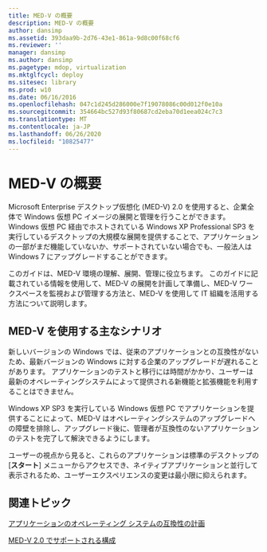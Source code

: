 ```yaml
---
title: MED-V の概要
description: MED-V の概要
author: dansimp
ms.assetid: 393daa9b-2d76-43e1-861a-9d8c00f68cf6
ms.reviewer: ''
manager: dansimp
ms.author: dansimp
ms.pagetype: mdop, virtualization
ms.mktglfcycl: deploy
ms.sitesec: library
ms.prod: w10
ms.date: 06/16/2016
ms.openlocfilehash: 047c1d245d286000e7f19078086c00d012f0e10a
ms.sourcegitcommit: 354664bc527d93f80687cd2eba70d1eea024c7c3
ms.translationtype: MT
ms.contentlocale: ja-JP
ms.lasthandoff: 06/26/2020
ms.locfileid: "10825477"
---
```

# MED-V の概要


Microsoft Enterprise デスクトップ仮想化 (MED-V) 2.0 を使用すると、企業全体で Windows 仮想 PC イメージの展開と管理を行うことができます。 Windows 仮想 PC 経由でホストされている Windows XP Professional SP3 を実行しているデスクトップの大規模な展開を提供することで、アプリケーションの一部がまだ機能していないか、サポートされていない場合でも、一般法人は Windows 7 にアップグレードすることができます。

このガイドは、MED-V 環境の理解、展開、管理に役立ちます。 このガイドに記載されている情報を使用して、MED-V の展開を計画して準備し、MED-V ワークスペースを監視および管理する方法と、MED-V を使用して IT 組織を活用する方法について説明します。

## MED-V を使用する主なシナリオ


新しいバージョンの Windows では、従来のアプリケーションとの互換性がないため、最新バージョンの Windows に対する企業のアップグレードが遅れることがあります。 アプリケーションのテストと移行には時間がかかり、ユーザーは最新のオペレーティングシステムによって提供される新機能と拡張機能を利用することはできません。

Windows XP SP3 を実行している Windows 仮想 PC でアプリケーションを提供することによって、MED-V はオペレーティングシステムのアップグレードへの障壁を排除し、アップグレード後に、管理者が互換性のないアプリケーションのテストを完了して解決できるようにします。

ユーザーの視点から見ると、これらのアプリケーションは標準のデスクトップの [**スタート**] メニューからアクセスでき、ネイティブアプリケーションと並行して表示されるため、ユーザーエクスペリエンスの変更は最小限に抑えられます。

## 関連トピック


[アプリケーションのオペレーティング システムの互換性の計画](planning-for-application-operating-system-compatibility.md)

[MED-V 2.0 でサポートされる構成](med-v-20-supported-configurations.md)

 

 






